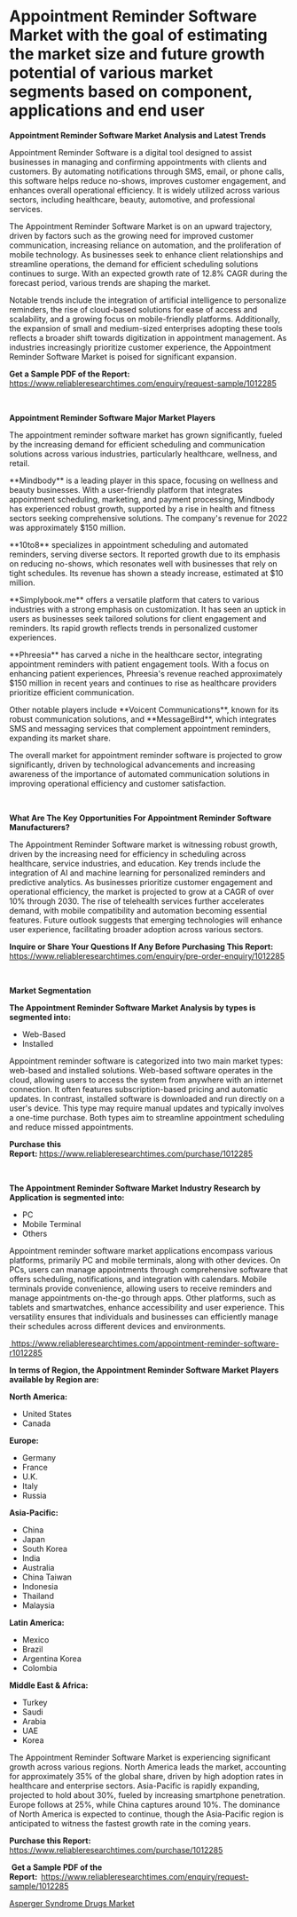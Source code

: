 <p><h1>Appointment Reminder Software Market with the goal of estimating the market size and future growth potential of various market segments based on component, applications and end user</h1></p><p><strong>Appointment Reminder Software Market Analysis and Latest Trends</strong></p>
<p><p>Appointment Reminder Software is a digital tool designed to assist businesses in managing and confirming appointments with clients and customers. By automating notifications through SMS, email, or phone calls, this software helps reduce no-shows, improves customer engagement, and enhances overall operational efficiency. It is widely utilized across various sectors, including healthcare, beauty, automotive, and professional services.</p><p>The Appointment Reminder Software Market is on an upward trajectory, driven by factors such as the growing need for improved customer communication, increasing reliance on automation, and the proliferation of mobile technology. As businesses seek to enhance client relationships and streamline operations, the demand for efficient scheduling solutions continues to surge. With an expected growth rate of 12.8% CAGR during the forecast period, various trends are shaping the market.</p><p>Notable trends include the integration of artificial intelligence to personalize reminders, the rise of cloud-based solutions for ease of access and scalability, and a growing focus on mobile-friendly platforms. Additionally, the expansion of small and medium-sized enterprises adopting these tools reflects a broader shift towards digitization in appointment management. As industries increasingly prioritize customer experience, the Appointment Reminder Software Market is poised for significant expansion.</p></p>
<p><strong>Get a Sample PDF of the Report:&nbsp;</strong> <a href="https://www.reliableresearchtimes.com/enquiry/request-sample/1012285?utm_campaign=2733&utm_medium=2&utm_source=Github&utm_content=ia&utm_term=05032025&utm_id=appointment-reminder-software">https://www.reliableresearchtimes.com/enquiry/request-sample/1012285</a></p>
<p>&nbsp;</p>
<p><strong>Appointment Reminder Software Major Market Players</strong></p>
<p><p>The appointment reminder software market has grown significantly, fueled by the increasing demand for efficient scheduling and communication solutions across various industries, particularly healthcare, wellness, and retail.</p><p>**Mindbody** is a leading player in this space, focusing on wellness and beauty businesses. With a user-friendly platform that integrates appointment scheduling, marketing, and payment processing, Mindbody has experienced robust growth, supported by a rise in health and fitness sectors seeking comprehensive solutions. The company's revenue for 2022 was approximately $150 million.</p><p>**10to8** specializes in appointment scheduling and automated reminders, serving diverse sectors. It reported growth due to its emphasis on reducing no-shows, which resonates well with businesses that rely on tight schedules. Its revenue has shown a steady increase, estimated at $10 million.</p><p>**Simplybook.me** offers a versatile platform that caters to various industries with a strong emphasis on customization. It has seen an uptick in users as businesses seek tailored solutions for client engagement and reminders. Its rapid growth reflects trends in personalized customer experiences.</p><p>**Phreesia** has carved a niche in the healthcare sector, integrating appointment reminders with patient engagement tools. With a focus on enhancing patient experiences, Phreesia's revenue reached approximately $150 million in recent years and continues to rise as healthcare providers prioritize efficient communication.</p><p>Other notable players include **Voicent Communications**, known for its robust communication solutions, and **MessageBird**, which integrates SMS and messaging services that complement appointment reminders, expanding its market share.</p><p>The overall market for appointment reminder software is projected to grow significantly, driven by technological advancements and increasing awareness of the importance of automated communication solutions in improving operational efficiency and customer satisfaction.</p></p>
<p>&nbsp;</p>
<p><strong>What Are The Key Opportunities For Appointment Reminder Software Manufacturers?</strong></p>
<p><p>The Appointment Reminder Software market is witnessing robust growth, driven by the increasing need for efficiency in scheduling across healthcare, service industries, and education. Key trends include the integration of AI and machine learning for personalized reminders and predictive analytics. As businesses prioritize customer engagement and operational efficiency, the market is projected to grow at a CAGR of over 10% through 2030. The rise of telehealth services further accelerates demand, with mobile compatibility and automation becoming essential features. Future outlook suggests that emerging technologies will enhance user experience, facilitating broader adoption across various sectors.</p></p>
<p><strong>Inquire or Share Your Questions If Any Before Purchasing This Report:</strong> <a href="https://www.reliableresearchtimes.com/enquiry/pre-order-enquiry/1012285?utm_campaign=2733&utm_medium=2&utm_source=Github&utm_content=ia&utm_term=05032025&utm_id=appointment-reminder-software">https://www.reliableresearchtimes.com/enquiry/pre-order-enquiry/1012285</a></p>
<p>&nbsp;</p>
<p><strong>Market Segmentation</strong></p>
<p><strong>The Appointment Reminder Software Market Analysis by types is segmented into:</strong></p>
<p><ul><li>Web-Based</li><li>Installed</li></ul></p>
<p><p>Appointment reminder software is categorized into two main market types: web-based and installed solutions. Web-based software operates in the cloud, allowing users to access the system from anywhere with an internet connection. It often features subscription-based pricing and automatic updates. In contrast, installed software is downloaded and run directly on a user's device. This type may require manual updates and typically involves a one-time purchase. Both types aim to streamline appointment scheduling and reduce missed appointments.</p></p>
<p><strong>Purchase this Report:&nbsp;</strong><a href="https://www.reliableresearchtimes.com/purchase/1012285?utm_campaign=2733&utm_medium=2&utm_source=Github&utm_content=ia&utm_term=05032025&utm_id=appointment-reminder-software">https://www.reliableresearchtimes.com/purchase/1012285</a></p>
<p>&nbsp;</p>
<p><strong>The Appointment Reminder Software Market Industry Research by Application is segmented into:</strong></p>
<p><ul><li>PC</li><li>Mobile Terminal</li><li>Others</li></ul></p>
<p><p>Appointment reminder software market applications encompass various platforms, primarily PC and mobile terminals, along with other devices. On PCs, users can manage appointments through comprehensive software that offers scheduling, notifications, and integration with calendars. Mobile terminals provide convenience, allowing users to receive reminders and manage appointments on-the-go through apps. Other platforms, such as tablets and smartwatches, enhance accessibility and user experience. This versatility ensures that individuals and businesses can efficiently manage their schedules across different devices and environments.</p></p>
<p><a href="https://www.reliableresearchtimes.com/appointment-reminder-software-r1012285?utm_campaign=2733&utm_medium=2&utm_source=Github&utm_content=ia&utm_term=05032025&utm_id=appointment-reminder-software">&nbsp;https://www.reliableresearchtimes.com/appointment-reminder-software-r1012285</a></p>
<p><strong>In terms of Region, the Appointment Reminder Software Market Players available by Region are:</strong></p>
<p>
    <p> <strong> North America: </strong>
        <ul>
            <li>United States</li>
            <li>Canada</li>
        </ul>
        </p> 
    <p> <strong> Europe: </strong>
        <ul>
            <li>Germany</li>
            <li>France</li>
            <li>U.K.</li>
            <li>Italy</li>
            <li>Russia</li>
        </ul>
        </p> 
    <p> <strong> Asia-Pacific: </strong>
        <ul>
            <li>China</li>
            <li>Japan</li>
            <li>South Korea</li>
            <li>India</li>
            <li>Australia</li>
            <li>China Taiwan</li>
            <li>Indonesia</li>
            <li>Thailand</li>
            <li>Malaysia</li>
        </ul>
        </p> 
    <p> <strong> Latin America: </strong>
        <ul>
            <li>Mexico</li>
            <li>Brazil</li>
            <li>Argentina Korea</li>
            <li>Colombia</li>
        </ul>
        </p> 
    <p> <strong> Middle East & Africa: </strong>
        <ul>
            <li>Turkey</li>
            <li>Saudi</li>
            <li>Arabia</li>
            <li>UAE</li>
            <li>Korea</li>
        </ul>
    </p>
    </p>
<p><p>The Appointment Reminder Software Market is experiencing significant growth across various regions. North America leads the market, accounting for approximately 35% of the global share, driven by high adoption rates in healthcare and enterprise sectors. Asia-Pacific is rapidly expanding, projected to hold about 30%, fueled by increasing smartphone penetration. Europe follows at 25%, while China captures around 10%. The dominance of North America is expected to continue, though the Asia-Pacific region is anticipated to witness the fastest growth rate in the coming years.</p></p>
<p><strong>Purchase this Report: </strong><a href="https://www.reliableresearchtimes.com/purchase/1012285?utm_campaign=2733&utm_medium=2&utm_source=Github&utm_content=ia&utm_term=05032025&utm_id=appointment-reminder-software">https://www.reliableresearchtimes.com/purchase/1012285</a></p>
<p>&nbsp;<strong>Get a Sample PDF of the Report:&nbsp;&nbsp;</strong><a href="https://www.reliableresearchtimes.com/enquiry/request-sample/1012285?utm_campaign=2733&utm_medium=2&utm_source=Github&utm_content=ia&utm_term=05032025&utm_id=appointment-reminder-software">https://www.reliableresearchtimes.com/enquiry/request-sample/1012285</a></p>
<p><strong></strong></p>
<p><p><a href="https://github.com/hammelximalschid/Market-Research-Report-List-1/blob/main/asperger-syndrome-drugs-market.md?utm_campaign=2733&utm_medium=2&utm_source=Github&utm_content=ia&utm_term=05032025&utm_id=appointment-reminder-software">Asperger Syndrome Drugs Market</a></p></p>